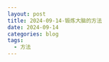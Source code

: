 ```yaml
---
layout: post
title: 2024-09-14-锻炼大脑的方法
date: 2024-09-14
categories: blog
tags:
  - 方法
---
```




















